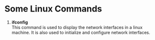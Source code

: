 <h1>Some Linux Commands</h1>


1. <b>ifconfig</b> <br>
This command is used to display the network interfaces in a linux machine. It is also used to initialize and configure network interfaces.


